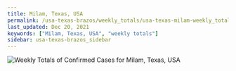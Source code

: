 ```yaml
---
title: Milam, Texas, USA
permalink: /usa-texas-brazos/weekly_totals/usa-texas-milam-weekly_totals.html
last_updated: Dec 20, 2021
keywords: ["Milam, Texas, USA", "weekly totals"]
sidebar: usa-texas-brazos_sidebar
---
```


![Weekly Totals of Confirmed Cases for Milam, Texas, USA](/covid_tracker/images/graphs/usa-texas-milam-weekly_totals_graph.png)

